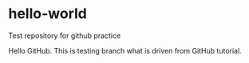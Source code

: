 # hello-world
Test repository for github practice

Hello GitHub.
This is testing branch what is driven from GitHub tutorial.
